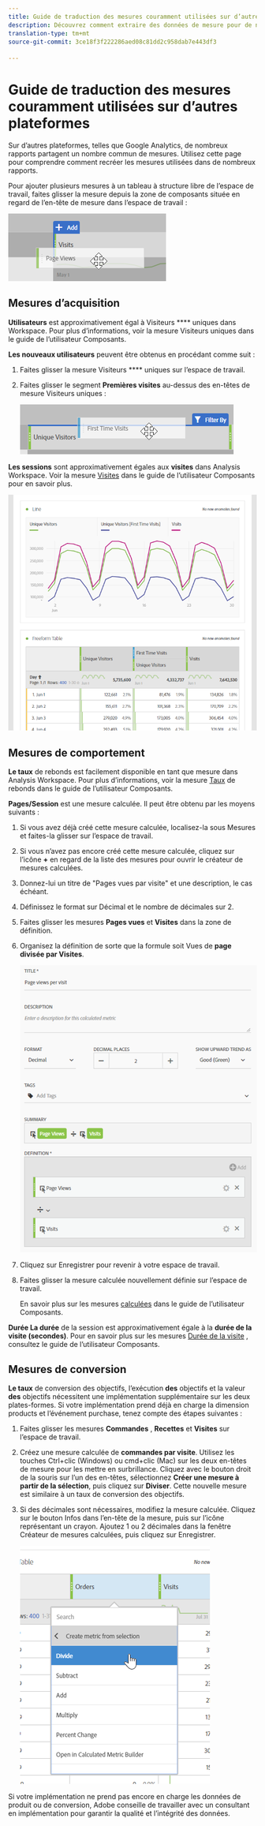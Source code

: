 ```yaml
---
title: Guide de traduction des mesures couramment utilisées sur d’autres plateformes
description: Découvrez comment extraire des données de mesure pour de nombreux rapports courants en utilisant une terminologie plus familière aux utilisateurs de Google Analytics.
translation-type: tm+mt
source-git-commit: 3ce18f3f222286aed08c81dd2c958dab7e443df3

---
```



# Guide de traduction des mesures couramment utilisées sur d’autres plateformes

Sur d’autres plateformes, telles que Google Analytics, de nombreux rapports partagent un nombre commun de mesures. Utilisez cette page pour comprendre comment recréer les mesures utilisées dans de nombreux rapports.

Pour ajouter plusieurs mesures à un tableau à structure libre de l’espace de travail, faites glisser la mesure depuis la zone de composants située en regard de l’en-tête de mesure dans l’espace de travail :

![Mesure supplémentaire](/help/technotes/ga-to-aa/assets/new_metric.png)

## Mesures d’acquisition

**Utilisateurs** est approximativement égal à Visiteurs **** uniques dans Workspace. Pour plus d’informations, voir la mesure Visiteurs [](/help/components/c-variables/c-metrics/metrics-unique-visitors.md) uniques dans le guide de l’utilisateur Composants.

**Les nouveaux utilisateurs** peuvent être obtenus en procédant comme suit :

1. Faites glisser la mesure Visiteurs **** uniques sur l’espace de travail.
2. Faites glisser le segment **Premières visites** au-dessus des en-têtes de mesure Visiteurs uniques :

   ![Premières visites](../assets/first_time_visits.png)

**Les sessions** sont approximativement égales aux **visites** dans Analysis Workspace. Voir la mesure [Visites](/help/components/c-variables/c-metrics/metrics-visit.md) dans le guide de l’utilisateur Composants pour en savoir plus.

![Mesures d’acquisition](../assets/acquisition_metrics.png)

## Mesures de comportement

**Le taux** de rebonds est facilement disponible en tant que mesure dans Analysis Workspace. Pour plus d’informations, voir la mesure [Taux](/help/components/c-variables/c-metrics/metrics-bounce-rate.md) de rebonds dans le guide de l’utilisateur Composants.

**Pages/Session** est une mesure calculée. Il peut être obtenu par les moyens suivants :

1. Si vous avez déjà créé cette mesure calculée, localisez-la sous Mesures et faites-la glisser sur l’espace de travail.
2. Si vous n’avez pas encore créé cette mesure calculée, cliquez sur l’icône **+** en regard de la liste des mesures pour ouvrir le créateur de mesures calculées.
3. Donnez-lui un titre de "Pages vues par visite" et une description, le cas échéant.
4. Définissez le format sur Décimal et le nombre de décimales sur 2.
5. Faites glisser les mesures **Pages vues** et **Visites** dans la zone de définition.
6. Organisez la définition de sorte que la formule soit Vues de **page divisée par Visites**.

   ![Pages vues par visite](/help/technotes/ga-to-aa/assets/page_views_per_visit.png)

7. Cliquez sur Enregistrer pour revenir à votre espace de travail.
8. Faites glisser la mesure calculée nouvellement définie sur l’espace de travail.

   En savoir plus sur les mesures [calculées](/help/components/c-variables/c-metrics/calculated-metric.md) dans le guide de l’utilisateur Composants.

**Durée La durée** de la session est approximativement égale à la **durée de la visite (secondes)**. Pour en savoir plus sur les mesures [Durée de la visite](/help/components/c-variables/c-metrics/metrics-time-spent.md) , consultez le guide de l’utilisateur Composants.

## Mesures de conversion

**Le taux** de conversion des objectifs, l’exécution **des** objectifs et la valeur **des** objectifs nécessitent une implémentation supplémentaire sur les deux plates-formes. Si votre implémentation prend déjà en charge la dimension products et l’événement purchase, tenez compte des étapes suivantes :

1. Faites glisser les mesures **Commandes** , **Recettes** et **Visites** sur l’espace de travail.
1. Créez une mesure calculée de **commandes par visite**. Utilisez les touches Ctrl+clic (Windows) ou cmd+clic (Mac) sur les deux en-têtes de mesure pour les mettre en surbrillance. Cliquez avec le bouton droit de la souris sur l’un des en-têtes, sélectionnez **Créer une mesure à partir de la sélection**, puis cliquez sur **Diviser**. Cette nouvelle mesure est similaire à un taux de conversion des objectifs.
1. Si des décimales sont nécessaires, modifiez la mesure calculée. Cliquez sur le bouton Infos dans l’en-tête de la mesure, puis sur l’icône représentant un crayon. Ajoutez 1 ou 2 décimales dans la fenêtre Créateur de mesures calculées, puis cliquez sur Enregistrer.

   ![Commandes par visite](/help/technotes/ga-to-aa/assets/orders_per_visit.png)

Si votre implémentation ne prend pas encore en charge les données de produit ou de conversion, Adobe conseille de travailler avec un consultant en implémentation pour garantir la qualité et l’intégrité des données.
